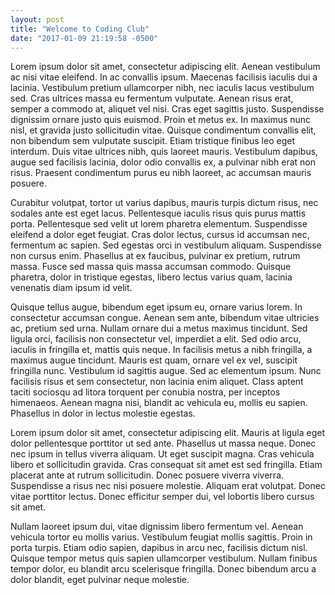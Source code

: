 ```yaml
---
layout: post
title: "Welcome to Coding Club"
date: "2017-01-09 21:19:58 -0500"
---
```


Lorem ipsum dolor sit amet, consectetur adipiscing elit. Aenean vestibulum ac nisi vitae eleifend. In ac convallis ipsum. Maecenas facilisis iaculis dui a lacinia. Vestibulum pretium ullamcorper nibh, nec iaculis lacus vestibulum sed. Cras ultrices massa eu fermentum vulputate. Aenean risus erat, semper a commodo at, aliquet vel nisi. Cras eget sagittis justo. Suspendisse dignissim ornare justo quis euismod. Proin et metus ex. In maximus nunc nisl, et gravida justo sollicitudin vitae. Quisque condimentum convallis elit, non bibendum sem vulputate suscipit. Etiam tristique finibus leo eget interdum. Duis vitae ultrices nibh, quis laoreet mauris. Vestibulum dapibus, augue sed facilisis lacinia, dolor odio convallis ex, a pulvinar nibh erat non risus. Praesent condimentum purus eu nibh laoreet, ac accumsan mauris posuere.

Curabitur volutpat, tortor ut varius dapibus, mauris turpis dictum risus, nec sodales ante est eget lacus. Pellentesque iaculis risus quis purus mattis porta. Pellentesque sed velit ut lorem pharetra elementum. Suspendisse eleifend a dolor eget feugiat. Cras dolor lectus, cursus id accumsan nec, fermentum ac sapien. Sed egestas orci in vestibulum aliquam. Suspendisse non cursus enim. Phasellus at ex faucibus, pulvinar ex pretium, rutrum massa. Fusce sed massa quis massa accumsan commodo. Quisque pharetra, dolor in tristique egestas, libero lectus varius quam, lacinia venenatis diam ipsum id velit.

Quisque tellus augue, bibendum eget ipsum eu, ornare varius lorem. In consectetur accumsan congue. Aenean sem ante, bibendum vitae ultricies ac, pretium sed urna. Nullam ornare dui a metus maximus tincidunt. Sed ligula orci, facilisis non consectetur vel, imperdiet a elit. Sed odio arcu, iaculis in fringilla et, mattis quis neque. In facilisis metus a nibh fringilla, a maximus augue tincidunt. Mauris est quam, ornare vel ex vel, suscipit fringilla nunc. Vestibulum id sagittis augue. Sed ac elementum ipsum. Nunc facilisis risus et sem consectetur, non lacinia enim aliquet. Class aptent taciti sociosqu ad litora torquent per conubia nostra, per inceptos himenaeos. Aenean magna nisi, blandit ac vehicula eu, mollis eu sapien. Phasellus in dolor in lectus molestie egestas.

Lorem ipsum dolor sit amet, consectetur adipiscing elit. Mauris at ligula eget dolor pellentesque porttitor ut sed ante. Phasellus ut massa neque. Donec nec ipsum in tellus viverra aliquam. Ut eget suscipit magna. Cras vehicula libero et sollicitudin gravida. Cras consequat sit amet est sed fringilla. Etiam placerat ante at rutrum sollicitudin. Donec posuere viverra viverra. Suspendisse a risus nec nisi posuere molestie. Aliquam erat volutpat. Donec vitae porttitor lectus. Donec efficitur semper dui, vel lobortis libero cursus sit amet.

Nullam laoreet ipsum dui, vitae dignissim libero fermentum vel. Aenean vehicula tortor eu mollis varius. Vestibulum feugiat mollis sagittis. Proin in porta turpis. Etiam odio sapien, dapibus in arcu nec, facilisis dictum nisl. Quisque tempor metus quis sapien ullamcorper vestibulum. Nullam finibus tempor dolor, eu blandit arcu scelerisque fringilla. Donec bibendum arcu a dolor blandit, eget pulvinar neque molestie.
